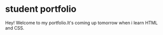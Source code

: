 # student portfolio

Hey! Welcome to my portfolio.It's coming up tomorrow when i learn HTML and CSS.
